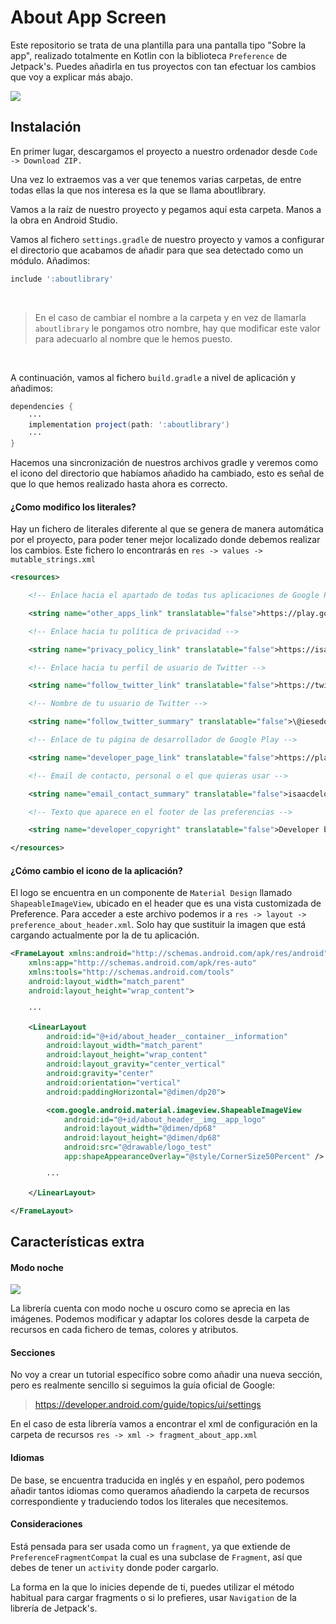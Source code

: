 # About App Screen

Este repositorio se trata de una plantilla para una pantalla tipo "Sobre la app", realizado totalmente en Kotlin con la biblioteca `Preference` de Jetpack's. Puedes añadirla en tus proyectos con tan efectuar los cambios que voy a explicar más abajo.

![](https://i.imgur.com/pvyzxjJ.png)

## Instalación

En primer lugar, descargamos el proyecto a nuestro ordenador desde `Code -> Download ZIP.`

Una vez lo extraemos vas a ver que tenemos varias carpetas, de entre todas ellas la que nos interesa es la que se llama aboutlibrary.

Vamos a la raíz de nuestro proyecto y pegamos aquí esta carpeta. Manos a la obra en Android Studio.

Vamos al fichero `settings.gradle` de nuestro proyecto y vamos a configurar el directorio que acabamos de añadir para que sea detectado como un módulo. Añadimos:

```groovy
include ':aboutlibrary'
```

</br>

> En el caso de cambiar el nombre a la carpeta y en vez de llamarla `aboutlibrary` le pongamos otro nombre, hay que modificar este valor para adecuarlo al nombre que le hemos puesto.

</br>

A continuación, vamos al fichero `build.gradle` a nivel de aplicación y añadimos:

```groovy
dependencies {
    ···
    implementation project(path: ':aboutlibrary')
    ···
}
```

Hacemos una sincronización de nuestros archivos gradle y veremos como el icono del directorio que habíamos añadido ha cambiado, esto es señal de que lo que hemos realizado hasta ahora es correcto.

#### **¿Como modifico los literales?**

Hay un fichero de literales diferente al que se genera de manera automática por el proyecto, para poder tener mejor localizado donde debemos realizar los cambios. Este fichero lo encontrarás en `res -> values -> mutable_strings.xml`

```xml
<resources>

    <!-- Enlace hacia el apartado de todas tus aplicaciones de Google Play -->

    <string name="other_apps_link" translatable="false">https://play.google.com/store/apps/collection/cluster?clp=igM4ChkKEzY3NDY1MTU1MzI0MDYzMjQzODQQCBgDEhkKEzY3NDY1MTU1MzI0MDYzMjQzODQQCBgDGAA%3D:S:ANO1ljJ_J6I&amp;gsr=CjuKAzgKGQoTNjc0NjUxNTUzMjQwNjMyNDM4NBAIGAMSGQoTNjc0NjUxNTUzMjQwNjMyNDM4NBAIGAMYAA%3D%3D:S:ANO1ljKZSDE</string>

    <!-- Enlace hacia tu política de privacidad -->

    <string name="privacy_policy_link" translatable="false">https://isaacdelosreyes.netlify.app/eula</string>

    <!-- Enlace hacia tu perfil de usuario de Twitter -->

    <string name="follow_twitter_link" translatable="false">https://twitter.com/iesedobleac</string>

    <!-- Nombre de tu usuario de Twitter -->

    <string name="follow_twitter_summary" translatable="false">\@iesedobleac</string>

    <!-- Enlace de tu página de desarrollador de Google Play -->

    <string name="developer_page_link" translatable="false">https://play.google.com/store/apps/dev?id=6746515532406324384</string>

    <!-- Email de contacto, personal o el que quieras usar -->

    <string name="email_contact_summary" translatable="false">isaacdelosredi@gmail.com</string>

    <!-- Texto que aparece en el footer de las preferencias -->

    <string name="developer_copyright" translatable="false">Developer by Isaac de los Reyes Díaz</string>

</resources>
```

#### **¿Cómo cambio el icono de la aplicación?**

El logo se encuentra en un componente de `Material Design` llamado `ShapeableImageView`, ubicado en el header que es una vista customizada de Preference. Para acceder a este archivo podemos ir a `res -> layout -> preference_about_header.xml`. Solo hay que sustituir la imagen que está cargando actualmente por la de tu aplicación.

```xml
<FrameLayout xmlns:android="http://schemas.android.com/apk/res/android"
    xmlns:app="http://schemas.android.com/apk/res-auto"
    xmlns:tools="http://schemas.android.com/tools"
    android:layout_width="match_parent"
    android:layout_height="wrap_content">

    ···

    <LinearLayout
        android:id="@+id/about_header__container__information"
        android:layout_width="match_parent"
        android:layout_height="wrap_content"
        android:layout_gravity="center_vertical"
        android:gravity="center"
        android:orientation="vertical"
        android:paddingHorizontal="@dimen/dp20">

        <com.google.android.material.imageview.ShapeableImageView
            android:id="@+id/about_header__img__app_logo"
            android:layout_width="@dimen/dp68"
            android:layout_height="@dimen/dp68"
            android:src="@drawable/logo_test"
            app:shapeAppearanceOverlay="@style/CornerSize50Percent" />

        ···

    </LinearLayout>

</FrameLayout>
```

## Características extra

#### **Modo noche**

![](https://i.imgur.com/v3OQJjg.png)

La librería cuenta con modo noche u oscuro como se aprecia en las imágenes. Podemos modificar y adaptar los colores desde la carpeta de recursos en cada fichero de temas, colores y atributos.

#### **Secciones**

No voy a crear un tutorial específico sobre como añadir una nueva sección, pero es realmente sencillo si seguimos la guía oficial de Google:

> https://developer.android.com/guide/topics/ui/settings


En el caso de esta librería vamos a encontrar el xml de configuración en la carpeta de recursos `res -> xml -> fragment_about_app.xml`

#### **Idiomas**

De base, se encuentra traducida en inglés y en español, pero podemos añadir tantos idiomas como queramos añadiendo la carpeta de recursos correspondiente y traduciendo todos los literales que necesitemos.

#### **Consideraciones**

Está pensada para ser usada como un `fragment`, ya que extiende de `PreferenceFragmentCompat` la cual es una subclase de `Fragment`, así que debes de tener un `activity` donde poder cargarlo.

La forma en la que lo inicies depende de ti, puedes utilizar el método habitual para cargar fragments o si lo prefieres, usar `Navigation` de la librería de Jetpack's.
